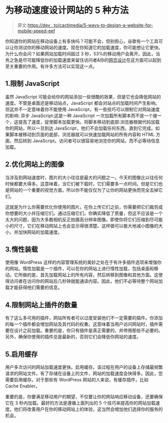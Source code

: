 # 为移动速度设计网站的 5 种方法

> 原文:[https://dev . to/cactimedia/5-ways-to-design-a-website-for-mobile-speed-eef](https://dev.to/cactimedia/5-ways-to-design-a-website-for-mobile-speed-eef)

你知道你的网站在移动设备上有多快吗？可能不会，但别担心，谷歌有一个工具可以让你测试你的移动网站的速度。现在你知道它的加载速度，你可能想让它更快。为什么你会问？如果网站加载时间超过 3 秒，53%的移动用户会离开。因此，当务之急是尽可能降低你的加载速度来留住访问者&你的[网页设计](https://www.cactimedia.ae)在这方面可以起到至关重要的作用。有许多方法可以实现这一点。

## 1.限制 JavaScript

虽然 JavaScript 可能会给你的网站添加一些很酷的效果，但是它也会降低网站的速度。不管是桌面还是移动站点，JavaScript 都会对站点的加载时间产生影响。但这并不一定意味着你不能使用 JavaScript，有一些技巧可以限制它对网站速度的影响:
异步 JavaScript:这是一种 JavaScript 一次加载所有脚本而不是一个接一个，这提高了速度，促使脚本加载更快。将脚本移动到底部:浏览器根据代码加载你的网站，所以一旦到达 JavaScript，他们不会加载任何东西，直到它完成。如果脚本被移动到页面的底部，浏览器就可以快速加载网站的所有内容和 HTML 方面，然后转到 JavaScript。访问者可以很容易地浏览你的网站，而不必等待信息加载。

## 2.优化网站上的图像

当涉及到网站速度时，图片的大小往往是最大的问题之一。今天的图像比以往任何时候都要大得多。这意味着，当它们被下载时，它们需要多一点时间。但是它们也是网站的一个重要的视觉方面，所以你不能仅仅为了让你的网站更快而完全去掉它们。

这就是为什么你需要优化你使用的图片。在你上传它们之前，你需要把它们裁剪成你想要的大小并压缩它们。通过压缩它们，你确实降低了质量，但这不应该是一个太大的问题，因为大多数相机反正拍摄高分辨率图像。即使你将它们压缩到尽可能小的尺寸，它们在移动网站上也会显示得很清楚。这样做可以极大地减小图像的大小，并加快网站的加载速度。

## 3.惰性装载

使用像 WordPress 这样的内容管理系统的美妙之处在于有许多插件选项来增强你的网站。惰性加载是一个插件，可以在你的网站上进行惰性加载，包括桌面和移动。它所做的是，首先加载网站上的所有内容，然后转移到图像和其他方面。这使得访问者在访问你的网站后几秒钟就能通读内容。因此，他们不必等待整个网站加载才能获得他们需要的信息。

## 4.限制网站上插件的数量

有了这么多可用的插件，网站所有者可以过度安装他们不一定需要的插件。你添加的每一个插件都会增加网站及其代码的权重。这意味着当用户访问网站时，插件需要在设计之前加载。重要的是，你只有插件是真正需要的，并停用那些不必要的。另外，确保你使用的插件总是最新的，否则它们会降低你网站的速度。

## 5.启用缓存

用户多次访问的网站加载速度更快。启用缓存。该过程在用户的设备上存储最频繁请求的网站文件。有了存储在设备上的文件，网站的加载速度会快得多。因此，您需要启用缓存。对于那些有 WordPress 网站的人来说，有缓存插件，比如 Cache Enabler。

重要的是，你要满足移动用户的期望，不仅要让你的网站响应移动设备，还要确保它在 3 秒内加载。最好的方法是遵循上面列出的 5 个技巧来提高你的网站加载速度。他们将改善用户在你的移动网站上的体验，这当然会增加他们选择你的服务的机会。